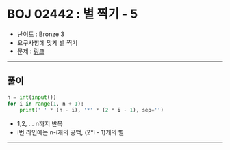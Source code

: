 # BOJ 02442 : 별 찍기 - 5
- 난이도 : Bronze 3
- 요구사항에 맞게 별 찍기
- 문제 : [링크](https://www.acmicpc.net/problem/2442)

---  

## 풀이
```python
n = int(input())
for i in range(1, n + 1):
    print(' ' * (n - i), '*' * (2 * i - 1), sep='')

```
- 1,2, ... n까지 반복
- i번 라인에는 n-i개의 공백, (2*i - 1)개의 별

---
